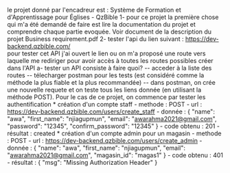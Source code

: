 le projet donné par l'encadreur est : Système de Formation et d'Apprentissage pour Églises - 
QzBible 
1- pour ce projet la première chose qui m'a été demandé de faire est lire la documentation du projet et comprendre chaque partie evoquée. Voir document de la description du projet Business requirement.pdf
2- tester l'api du lien suivant : https://dev-backend.qzbible.com/   
    pour tester cet API j'ai ouvert le lien ou on m'a proposé une route vers laquelle me rediriger pour avoir accès à toutes les routes possibles créer dans l'API
    a- tester un API consiste à faire quoi?
        -- acceder à la liste des routes
        -- télecharger postman pour les tests (est considéré comme la méthode la plus fiable et la plus recommandée)
        -- dans postman, on crée une nouvelle requete et on teste tous les liens donnée (en utilisant la méthode POST). Pour le cas de ce projet, on commence par tester les authentification
            * création d'un compte staff 
                - methode : POST
                - url : https://dev-backend.qzbible.com/users/create_staff
                - donnée : {
                                "name": "awa",
                                "first_name": "njiagupmun",
                                "email": "awarahma2021@gmail.com",
                                "password": "12345",
                                "confirm_password": "12345"
                            }
                - code obtenu : 201
                - résultat : created
            * création d'un compte admin pour un magasin
                - methode : POST
                - url : https://dev-backend.qzbible.com/users/create_admin
                - donnée : {
                                "name": "awa",
                                "first_name": "njiagupmun",
                                "email": "awarahma2021@gmail.com",
                                "magasin_id": "magas1"
                            }
                - code obtenu : 401
                - résultat : {
                                "msg": "Missing Authorization Header"
                             }